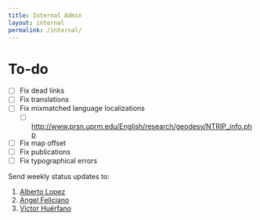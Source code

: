 ```yaml
---
title: Internal Admin
layout: internal
permalink: /internal/
---
```

# To-do

* [ ] Fix dead links
* [ ] Fix translations
* [ ] Fix mixmatched language localizations
    * [ ] http://www.prsn.uprm.edu/English/research/geodesy/NTRIP_info.php
* [ ] Fix map offset
* [ ] Fix publications
* [ ] Fix typographical errors

Send weekly status updates to:

1. [Alberto Lopez](mailto:alberto.lopez3@upr.edu)
2. [Angel Feliciano](mailto:angel@prsn.uprm.edu)
3. [Victor Hu&eacute;rfano](mailto:victor@prsn.uprm.edu)
